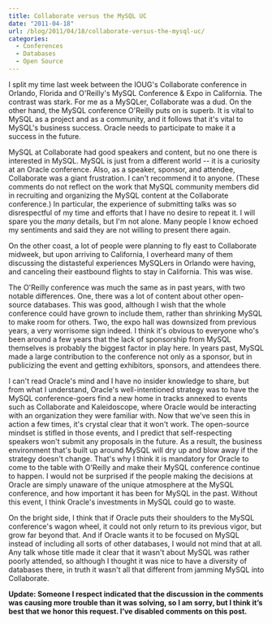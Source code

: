 ```yaml
---
title: Collaborate versus the MySQL UC
date: "2011-04-18"
url: /blog/2011/04/18/collaborate-versus-the-mysql-uc/
categories:
  - Conferences
  - Databases
  - Open Source
---
```

I split my time last week between the IOUG's Collaborate conference in Orlando, Florida and O'Reilly's MySQL Conference &#038; Expo in California. The contrast was stark. For me as a MySQLer, Collaborate was a dud. On the other hand, the MySQL conference O'Reilly puts on is superb. It is vital to MySQL as a project and as a community, and it follows that it's vital to MySQL's business success. Oracle needs to participate to make it a success in the future.

MySQL at Collaborate had good speakers and content, but no one there is interested in MySQL. MySQL is just from a different world -- it is a curiosity at an Oracle conference. Also, as a speaker, sponsor, and attendee, Collaborate was a giant frustration. I can't recommend it to anyone. (These comments do not reflect on the work that MySQL community members did in recruiting and organizing the MySQL content at the Collaborate conference.) In particular, the experience of submitting talks was so disrespectful of my time and efforts that I have no desire to repeat it. I will spare you the *many* details, but I'm not alone. Many people I know echoed my sentiments and said they are not willing to present there again.

On the other coast, a lot of people were planning to fly east to Collaborate midweek, but upon arriving to California, I overheard many of them discussing the distasteful experiences MySQLers in Orlando were having, and canceling their eastbound flights to stay in California. This was wise.

The O'Reilly conference was much the same as in past years, with two notable differences. One, there was a lot of content about other open-source databases. This was good, although I wish that the whole conference could have grown to include them, rather than shrinking MySQL to make room for others. Two, the expo hall was downsized from previous years, a very worrisome sign indeed. I think it's obvious to everyone who's been around a few years that the lack of sponsorship from MySQL themselves is probably the biggest factor in play here. In years past, MySQL made a large contribution to the conference not only as a sponsor, but in publicizing the event and getting exhibitors, sponsors, and attendees there.

I can't read Oracle's mind and I have no insider knowledge to share, but from what I understand, Oracle's well-intentioned strategy was to have the MySQL conference-goers find a new home in tracks annexed to events such as Collaborate and Kaleidoscope, where Oracle would be interacting with an organization they were familiar with. Now that we've seen this in action a few times, it's crystal clear that it won't work. The open-source mindset is stifled in those events, and I predict that self-respecting speakers won't submit any proposals in the future. As a result, the business environment that's built up around MySQL will dry up and blow away if the strategy doesn't change. That's why I think it is mandatory for Oracle to come to the table with O'Reilly and make their MySQL conference continue to happen. I would not be surprised if the people making the decisions at Oracle are simply unaware of the unique atmosphere at the MySQL conference, and how important it has been for MySQL in the past. Without this event, I think Oracle's investments in MySQL could go to waste.

On the bright side, I think that if Oracle puts their shoulders to the MySQL conference's wagon wheel, it could not only return to its previous vigor, but grow far beyond that. And if Oracle wants it to be focused on MySQL instead of including all sorts of other databases, I would not mind that at all. Any talk whose title made it clear that it wasn't about MySQL was rather poorly attended, so although I thought it was nice to have a diversity of databases there, in truth it wasn't all that different from jamming MySQL into Collaborate.

**Update: Someone I respect indicated that the discussion in the comments was causing more trouble than it was solving, so I am sorry, but I think it’s best that we honor this request. I’ve disabled comments on this post.**
